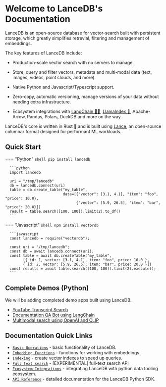 # Welcome to LanceDB's Documentation

LanceDB is an open-source database for vector-search built with persistent storage, which greatly simplifies retrevial, filtering and management of embeddings.

The key features of LanceDB include:

* Production-scale vector search with no servers to manage.

* Store, query and filter vectors, metadata and multi-modal data (text, images, videos, point clouds, and more).

* Native Python and Javascript/Typescript support.

* Zero-copy, automatic versioning, manage versions of your data without needing extra infrastructure.

* Ecosystem integrations with [LangChain 🦜️🔗](https://python.langchain.com/en/latest/modules/indexes/vectorstores/examples/lanecdb.html), [LlamaIndex 🦙](https://gpt-index.readthedocs.io/en/latest/examples/vector_stores/LanceDBIndexDemo.html), Apache-Arrow, Pandas, Polars, DuckDB and more on the way.

LanceDB's core is written in Rust 🦀 and is built using <a href="https://github.com/lancedb/lance">Lance</a>, an open-source columnar format designed for performant ML workloads.

## Quick Start

=== "Python"
      ```shell
      pip install lancedb
      ```

      ```python
      import lancedb

      uri = "/tmp/lancedb"
      db = lancedb.connect(uri)
      table = db.create_table("my_table",
                              data=[{"vector": [3.1, 4.1], "item": "foo", "price": 10.0},
                                    {"vector": [5.9, 26.5], "item": "bar", "price": 20.0}])
      result = table.search([100, 100]).limit(2).to_df()
      ```

=== "Javascript"
      ```shell
      npm install vectordb
      ```

      ```javascript
      const lancedb = require("vectordb");

      const uri = "/tmp/lancedb";
      const db = await lancedb.connect(uri);
      const table = await db.createTable("my_table", 
            [{ id: 1, vector: [3.1, 4.1], item: "foo", price: 10.0 },
            { id: 2, vector: [5.9, 26.5], item: "bar", price: 20.0 }])
      const results = await table.search([100, 100]).limit(2).execute();
      ```

## Complete Demos (Python)

We will be adding completed demo apps built using LanceDB.
- [YouTube Transcript Search](notebooks/youtube_transcript_search.ipynb)
- [Documentation QA Bot using LangChain](notebooks/code_qa_bot.ipynb)
- [Multimodal search using OpenAI and CLIP](notebooks/multimodal_search.ipynb)

## Documentation Quick Links
* [`Basic Operations`](basic.md) - basic functionality of LanceDB.
* [`Embedding Functions`](embedding.md) - functions for working with embeddings.
* [`Indexing`](ann_indexes.md) - create vector indexes to speed up queries.
* [`Full text search`](fts.md) - [EXPERIMENTAL] full-text search API
* [`Ecosystem Integrations`](integrations.md) - integrating LanceDB with python data tooling ecosystem.
* [`API Reference`](python.md) - detailed documentation for the LanceDB Python SDK.

